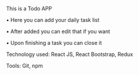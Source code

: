 This is a Todo APP

•	Here you can add your daily task list

•	After added you can edit that if you want

•	Upon finishing a task you can close it
 
 
 
 Technology used:
 React JS, React Bootstrap, Redux
 
 Tools: 
 Git, npm

